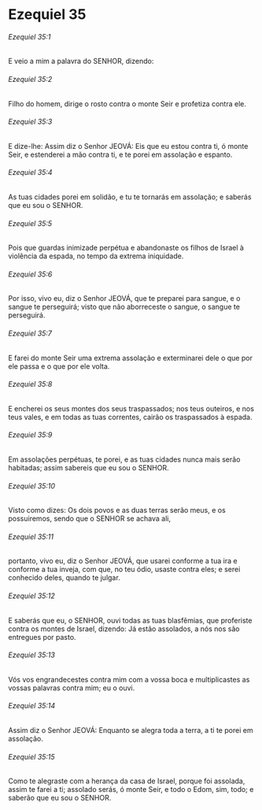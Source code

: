 # Ezequiel 35

###### Ezequiel 35:1

E veio a mim a palavra do SENHOR, dizendo:

###### Ezequiel 35:2

Filho do homem, dirige o rosto contra o monte Seir e profetiza contra ele.

###### Ezequiel 35:3

E dize-lhe: Assim diz o Senhor JEOVÁ: Eis que eu estou contra ti, ó monte Seir, e estenderei a mão contra ti, e te porei em assolação e espanto.

###### Ezequiel 35:4

As tuas cidades porei em solidão, e tu te tornarás em assolação; e saberás que eu sou o SENHOR.

###### Ezequiel 35:5

Pois que guardas inimizade perpétua e abandonaste os filhos de Israel à violência da espada, no tempo da extrema iniquidade.

###### Ezequiel 35:6

Por isso, vivo eu, diz o Senhor JEOVÁ, que te preparei para sangue, e o sangue te perseguirá; visto que não aborreceste o sangue, o sangue te perseguirá.

###### Ezequiel 35:7

E farei do monte Seir uma extrema assolação e exterminarei dele o que por ele passa e o que por ele volta.

###### Ezequiel 35:8

E encherei os seus montes dos seus traspassados; nos teus outeiros, e nos teus vales, e em todas as tuas correntes, cairão os traspassados à espada.

###### Ezequiel 35:9

Em assolações perpétuas, te porei, e as tuas cidades nunca mais serão habitadas; assim sabereis que eu sou o SENHOR.

###### Ezequiel 35:10

Visto como dizes: Os dois povos e as duas terras serão meus, e os possuiremos, sendo que o SENHOR se achava ali,

###### Ezequiel 35:11

portanto, vivo eu, diz o Senhor JEOVÁ, que usarei conforme a tua ira e conforme a tua inveja, com que, no teu ódio, usaste contra eles; e serei conhecido deles, quando te julgar.

###### Ezequiel 35:12

E saberás que eu, o SENHOR, ouvi todas as tuas blasfêmias, que proferiste contra os montes de Israel, dizendo: Já estão assolados, a nós nos são entregues por pasto.

###### Ezequiel 35:13

Vós vos engrandecestes contra mim com a vossa boca e multiplicastes as vossas palavras contra mim; eu o ouvi.

###### Ezequiel 35:14

Assim diz o Senhor JEOVÁ: Enquanto se alegra toda a terra, a ti te porei em assolação.

###### Ezequiel 35:15

Como te alegraste com a herança da casa de Israel, porque foi assolada, assim te farei a ti; assolado serás, ó monte Seir, e todo o Edom, sim, todo; e saberão que eu sou o SENHOR.


